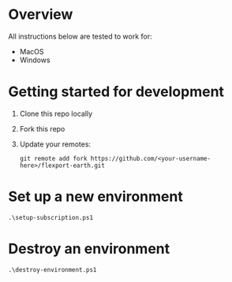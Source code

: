 # Overview

All instructions below are tested to work for:
- MacOS
- Windows

# Getting started for development

1. Clone this repo locally
2. Fork this repo
3. Update your remotes:

    `git remote add fork https://github.com/<your-username-here>/flexport-earth.git`

# Set up a new environment

    .\setup-subscription.ps1

# Destroy an environment

    .\destroy-environment.ps1
